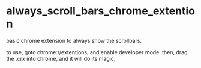 always_scroll_bars_chrome_extention
===================================

basic chrome extension to always show the scrollbars.

to use, goto chrome://extentions, and enable developer mode. then, drag the .crx into chrome, and it will do its magic.
